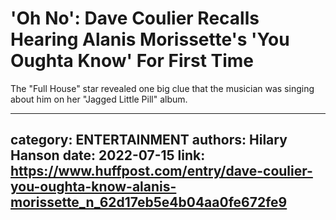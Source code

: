 # 'Oh No': Dave Coulier Recalls Hearing Alanis Morissette's 'You Oughta Know' For First Time

The "Full House" star revealed one big clue that the musician was singing about him on her "Jagged Little Pill" album.

---
category: ENTERTAINMENT
authors: Hilary Hanson
date: 2022-07-15
link: https://www.huffpost.com/entry/dave-coulier-you-oughta-know-alanis-morissette_n_62d17eb5e4b04aa0fe672fe9
---
